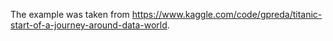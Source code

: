 The example was taken from
https://www.kaggle.com/code/gpreda/titanic-start-of-a-journey-around-data-world.

